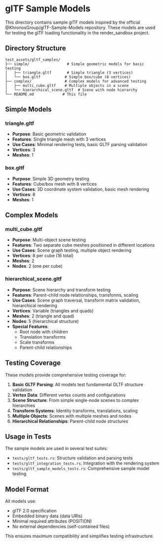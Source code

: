 # glTF Sample Models

This directory contains sample glTF models inspired by the official @KhronosGroup/glTF-Sample-Models repository. These models are used for testing the glTF loading functionality in the render_sandbox project.

## Directory Structure

```
test_assets/gltf_samples/
├── simple/                 # Simple geometric models for basic testing
│   ├── triangle.gltf       # Simple triangle (3 vertices)
│   └── box.gltf           # Simple box/cube (8 vertices)
├── complex/               # Complex models for advanced testing
│   ├── multi_cube.gltf    # Multiple objects in a scene
│   └── hierarchical_scene.gltf  # Scene with node hierarchy
└── README.md             # This file
```

## Simple Models

### triangle.gltf
- **Purpose**: Basic geometric validation
- **Features**: Single triangle mesh with 3 vertices
- **Use Cases**: Minimal rendering tests, basic GLTF parsing validation
- **Vertices**: 3
- **Meshes**: 1

### box.gltf  
- **Purpose**: Simple 3D geometry testing
- **Features**: Cube/box mesh with 8 vertices
- **Use Cases**: 3D coordinate system validation, basic mesh rendering
- **Vertices**: 8
- **Meshes**: 1

## Complex Models

### multi_cube.gltf
- **Purpose**: Multi-object scene testing
- **Features**: Two separate cube meshes positioned in different locations
- **Use Cases**: Scene graph testing, multiple object rendering
- **Vertices**: 8 per cube (16 total)
- **Meshes**: 2
- **Nodes**: 2 (one per cube)

### hierarchical_scene.gltf
- **Purpose**: Scene hierarchy and transform testing
- **Features**: Parent-child node relationships, transforms, scaling
- **Use Cases**: Scene graph traversal, transform matrix validation, hierarchical rendering
- **Vertices**: Variable (triangles and quads)
- **Meshes**: 2 (triangle and quad)
- **Nodes**: 5 (hierarchical structure)
- **Special Features**: 
  - Root node with children
  - Translation transforms
  - Scale transforms
  - Parent-child relationships

## Testing Coverage

These models provide comprehensive testing coverage for:

1. **Basic GLTF Parsing**: All models test fundamental GLTF structure validation
2. **Vertex Data**: Different vertex counts and configurations
3. **Scene Structure**: From simple single-node scenes to complex hierarchies
4. **Transform Systems**: Identity transforms, translations, scaling
5. **Multiple Objects**: Scenes with multiple meshes and nodes
6. **Hierarchical Relationships**: Parent-child node structures

## Usage in Tests

The sample models are used in several test suites:

- `tests/gltf_tests.rs`: Structure validation and parsing tests
- `tests/gltf_integration_tests.rs`: Integration with the rendering system
- `tests/gltf_sample_models_tests.rs`: Comprehensive sample model testing

## Model Format

All models use:
- glTF 2.0 specification
- Embedded binary data (data URIs)
- Minimal required attributes (POSITION)
- No external dependencies (self-contained files)

This ensures maximum compatibility and simplifies testing infrastructure.